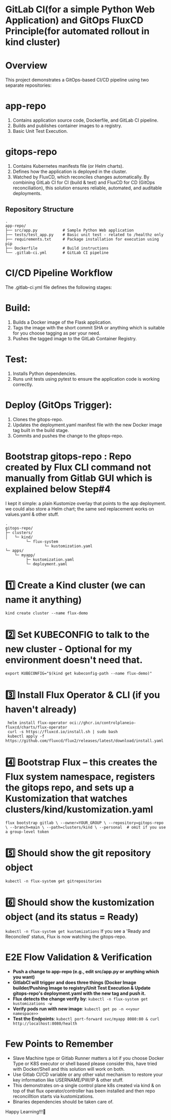 ﻿# **GitLab CI(for a simple Python Web Application) and GitOps FluxCD Principle(for automated rollout in kind cluster)**

# **Overview**
This project demonstrates a GitOps-based CI/CD pipeline using two separate repositories:
# **app-repo**
   1. Contains application source code, Dockerfile, and GitLab CI pipeline.
   2. Builds and publishes container images to a registry.
   3. Basic Unit Test Execution.
# **gitops-repo**
   1. Contains Kubernetes manifests file (or Helm charts).
   2. Defines how the application is deployed in the cluster.
   3. Watched by FluxCD, which reconciles changes automatically.
By combining GitLab CI for CI (build & test) and FluxCD for CD (GitOps reconciliation), this solution ensures reliable, automated, and auditable deployments.
## **Repository Structure**
```
.
app-repo/
├── src/app.py           # Sample Python Web application
├── tests/test_app.py    # Basic unit test - related to /healthz only
├── requirements.txt     # Package installation for execution using pip
├── Dockerfile           # Build instructions
└── .gitlab-ci.yml       # GitLab CI pipeline
```

# **CI/CD Pipeline Workflow**
The .gitlab-ci.yml file defines the following stages:

# **Build:**
   1. Builds a Docker image of the Flask application.
   2. Tags the image with the short commit SHA or anything which is suitable for you choose tagging as per your need.
   3. Pushes the tagged image to the GitLab Container Registry.
# **Test:**
   1. Installs Python dependencies.
   2. Runs unit tests using pytest to ensure the application code is working correctly.
# **Deploy (GitOps Trigger):**
   1. Clones the gitops-repo.
   2. Updates the deployment.yaml manifest file with the new Docker image tag built in the build stage.
   3. Commits and pushes the change to the gitops-repo.

# **Bootstrap gitops-repo** : Repo created by Flux CLI command not manually from Gitlab GUI which is explained below Step#4
I kept it simple: a plain Kustomize overlay that points to the app deployment. we could also store a Helm chart; the same sed replacement works on values.yaml & other stuff.
```
.
gitops-repo/
├─ clusters/
│   └─ kind/
         └─ flux-system
                 └─ kustomization.yaml                 
└─ apps/
    └─ myapp/
         ├─ kustomization.yaml
         └─ deployment.yaml
```

# 1️⃣ Create a Kind cluster (we can name it anything)
```kind create cluster --name flux-demo```

# 2️⃣ Set KUBECONFIG to talk to the new cluster - Optional for my environment doesn't need that.
```export KUBECONFIG="$(kind get kubeconfig-path --name flux-demo)"```

# 3️⃣ Install Flux Operator &  CLI (if you haven't already)
     helm install flux-operator oci://ghcr.io/controlplaneio-fluxcd/charts/flux-operator 
     curl -s https://fluxcd.io/install.sh | sudo bash 
     kubectl apply -f https://github.com/fluxcd/flux2/releases/latest/download/install.yaml 

# 4️⃣ Bootstrap Flux – this creates the Flux system namespace, registers the gitops repo, and sets up a Kustomization that watches clusters/kind/kustomization.yaml
`flux bootstrap gitlab \
  --owner=YOUR_GROUP \
  --repository=gitops-repo \
  --branch=main \
  --path=clusters/kind \
  --personal  # omit if you use a group‑level token `
  
# 5️⃣ Should show the git repository object
```kubectl -n flux-system get gitrepositories```

# 6️⃣ Should show the kustomization object (and its status = Ready)
```kubectl -n flux-system get kustomizations```
If you see a 'Ready and Reconciled' status, Flux is now watching the gitops-repo.

# **E2E Flow Validation & Verification**
   * **Push a change to app-repo (e.g., edit src/app.py or anything which you want)**
   * **GitlabCI will trigger and does three things (Docker Image builder/Pushing Image to registry/Unit Test Execution & Update gitops-repo's deployment.yaml with the new tag and push it.**
   * **Flux detects the change verify by**: ```kubectl -n flux-system get kustomizations -w```
   * **Verify pods run with new image**: ```kubectl get po -n <<your namespace>>```
   * **Test the Endpoints**: ```kubectl port-forward svc/myapp 8080:80 & curl http://localhost:8080/health```

# **Few Points to Remember**
* Slave Machine type or Gitlab Runner matters a lot if you choose Docker Type or K8S executor or shell based please consider this, have tried with Docker/Shell and this solution will work on both.
* Use Gitlab CI/CD variable or any other valut mechanism to restore your key information like USERNAME/PW/IP & other stuff.
* This demonstrates on-a single control plane k8s created via kind & on top of that flux operator/controller has been installed and then repo reconcilltion starts via kustomizations.
* Binaries dependencies should be taken care of.
  
Happy Learning!!!🚀
